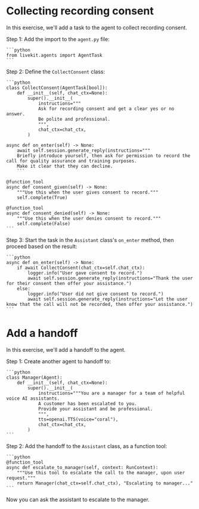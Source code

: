 # Collecting recording consent

In this exercise, we'll add a task to the agent to collect recording consent.

Step 1: Add the import to the `agent.py` file:

    ```python
    from livekit.agents import AgentTask
    ```

Step 2: Define the `CollectConsent` class:

    ```python
    class CollectConsent(AgentTask[bool]):
        def __init__(self, chat_ctx=None):
            super().__init__(
                instructions="""
                Ask for recording consent and get a clear yes or no answer.
                Be polite and professional.
                """,
                chat_ctx=chat_ctx,
            )

    async def on_enter(self) -> None:
        await self.session.generate_reply(instructions="""
        Briefly introduce yourself, then ask for permission to record the call for quality assurance and training purposes.
        Make it clear that they can decline.
        ```

    @function_tool
    async def consent_given(self) -> None:
        """Use this when the user gives consent to record."""
        self.complete(True)

    @function_tool
    async def consent_denied(self) -> None:
        """Use this when the user denies consent to record."""
        self.complete(False)
    ```

Step 3: Start the task in the `Assistant` class's `on_enter` method, then proceed based on the result:

    ```python
    async def on_enter(self) -> None:
        if await CollectConsent(chat_ctx=self.chat_ctx):
            logger.info("User gave consent to record.")
            await self.session.generate_reply(instructions="Thank the user for their consent then offer your assistance.")
        else:
            logger.info("User did not give consent to record.")
            await self.session.generate_reply(instructions="Let the user know that the call will not be recorded, then offer your assistance.")
    ```

# Add a handoff

In this exercise, we'll add a handoff to the agent.

Step 1: Create another agent to handoff to:

    ```python
    class Manager(Agent):
        def __init__(self, chat_ctx=None):
            super().__init__(
                instructions="""You are a manager for a team of helpful voice AI assistants. 
                A customer has been escalated to you.
                Provide your assistant and be professional.
                """,
                tts=openai.TTS(voice="coral"),
                chat_ctx=chat_ctx,
            )
    ```

Step 2: Add the handoff to the `Assistant` class, as a function tool:

    ```python
    @function_tool
    async def escalate_to_manager(self, context: RunContext):
        """Use this tool to escalate the call to the manager, upon user request."""
        return Manager(chat_ctx=self.chat_ctx), "Escalating to manager..."
    ```

Now you can ask the assistant to escalate to the manager.
